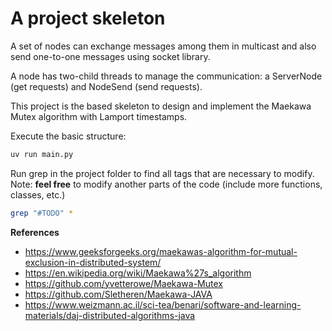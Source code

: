# A project skeleton

A set of nodes can exchange messages among them in multicast and also send one-to-one messages using socket library.

A node has two-child threads to manage the communication: a ServerNode (get requests) and NodeSend (send requests).

This project is the based skeleton to design and implement the Maekawa Mutex algorithm with Lamport timestamps.

Execute the basic structure:
```bash
uv run main.py
```

Run grep in the project folder to find all tags that are necessary to modify. Note: **feel free** to modify another parts of the code (include more functions, classes, etc.)
```bash
grep "#TODO" *
```

**References**
- https://www.geeksforgeeks.org/maekawas-algorithm-for-mutual-exclusion-in-distributed-system/
- https://en.wikipedia.org/wiki/Maekawa%27s_algorithm
- https://github.com/yvetterowe/Maekawa-Mutex
- https://github.com/Sletheren/Maekawa-JAVA
- https://www.weizmann.ac.il/sci-tea/benari/software-and-learning-materials/daj-distributed-algorithms-java
